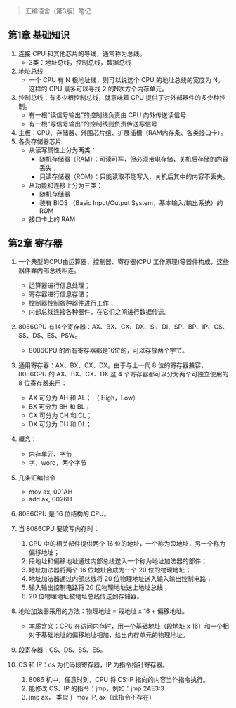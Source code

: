 >汇编语言（第3版）笔记

## 第1章  基础知识
1. 连接 CPU 和其他芯片的导线，通常称为总线。
	- 3类：地址总线，控制总线，数据总线
2. 地址总线
	- 一个 CPU 有 N 根地址线，则可以说这个 CPU 的地址总线的宽度为 N。这样的 CPU 最多可以寻找 2 的N次方个内存单元。
3. 控制总线：有多少根控制总线，就意味着 CPU 提供了对外部器件的多少种控制。
	- 有一根“读信号输出”的控制线负责由 CPU 向外传送读信号
	- 有一根“写信号输出”的控制线则负责传送写信号 
4. 主板：CPU、存储器、外围芯片组、扩展插槽（RAM内存条、各类接口卡）。
5. 各类存储器芯片
	- 从读写属性上分为两类：
		- 随机存储器（RAM）：可读可写，但必须带电存储，关机后存储的内容丢失；
		- 只读存储器（ROM）：只能读取不能写入，关机后其中的内容不丢失。
	- 从功能和连接上分为三类：
		- 随机存储器
		- 装有 BIOS （Basic Input/Output System，基本输入/输出系统）的 ROM
    - 接口卡上的 RAM
      
## 第2章  寄存器
1. 一个典型的CPU由运算器、控制器、寄存器(CPU 工作原理)等器件构成，这些器件靠内部总线相连。
    - 运算器进行信息处理；
    - 寄存器进行信息存储；
    - 控制器控制各种器件进行工作；
    - 内部总线连接各种器件，在它们之间进行数据传送。
		
2. 8086CPU 有14个寄存器：AX、BX、CX、DX、SI、DI、SP、BP、IP、CS、SS、DS、ES、PSW。
    - 8086CPU 的所有寄存器都是16位的，可以存放两个字节。
		
3. 通用寄存器：AX、BX、CX、DX。由于与上一代 8 位的寄存器兼容，8086CPU 的 AX、BX、CX、DX 这 4 个寄存器都可以分为两个可独立使用的 8 位寄存器来用：
    - AX 可分为 AH 和 AL； （ High，Low）
    - BX 可分为 BH 和 BL；
    - CX 可分为 CH 和 CL；
    - DX 可分为 DH 和 DL；

4. 概念：
    - 内存单元、字节
    - 字，word，两个字节
	
5. 几条汇编指令
    - mov ax, 001AH
    - add ax, 0026H
	
6. 8086CPU 是 16 位结构的 CPU。

7. 当 8086CPU 要读写内存时：
    1. CPU 中的相关部件提供两个 16 位的地址，一个称为段地址，另一个称为偏移地址；
    2. 段地址和偏移地址通过内部总线送入一个称为地址加法器的部件；
    3. 地址加法器将两个 16 位地址合成为一个 20 位的物理地址；
    4. 地址加法器通过内部总线将 20 位物理地址送入输入输出控制电路；
    5. 输入输出控制电路将 20 位物理地址送上地址总线；
    6. 20 位物理地址被地址总线传送到存储器。

8. 地址加法器采用的方法：物理地址 = 段地址 x 16 + 偏移地址。
    - 本质含义：CPU 在访问内存时，用一个基础地址（段地址 x 16）和一个相对于基础地址的偏移地址相加，给出内存单元的物理地址。

9. 段寄存器：CS、DS、SS、ES。

10. CS 和 IP：cs 为代码段寄存器，IP 为指令指针寄存器。
    1. 8086 机中，任意时刻，CPU 将 CS:IP 指向的内容当作指令执行。
    2. 能修改 CS、IP 的指令：jmp，例如：jmp 2AE3:3
    3. jmp ax， 类似于 mov IP, ax（此指令不存在）
